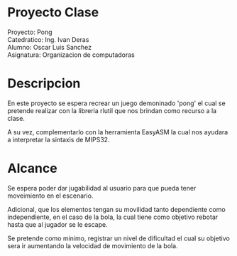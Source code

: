 # Proyecto Clase

Proyecto: Pong</br>
Catedratico: Ing. Ivan Deras</br>
Alumno: Oscar Luis Sanchez</br>
Asignatura: Organizacion de computadoras

# Descripcion
En este proyecto se espera recrear un juego demoninado 'pong' el cual se pretende realizar con la libreria rlutil 
que nos brindan como recurso a la clase.

A su vez, complementarlo con la herramienta EasyASM la cual
nos ayudara a interpretar la sintaxis de MIPS32.

# Alcance

Se espera poder dar jugabilidad al usuario para que pueda tener moveimiento en el escenario.

Adicional, que los elementos tengan su movilidad tanto dependiente como independiente, en el caso de la bola,
la cual tiene como objetivo rebotar hasta que al jugador se le escape.

Se pretende como minimo, registrar un nivel de dificultad el cual su objetivo sera ir aumentando la velocidad de movimiento de la bola.
